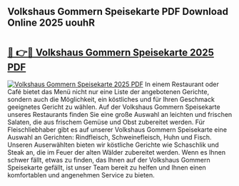 ## Volkshaus Gommern Speisekarte PDF Download Online 2025 uouhR

# <h2><a href="http://gc829m.nevu.top/?p=Volkshaus+Gommern+Speisekarte">🔗 👉🔴 Volkshaus Gommern Speisekarte 2025 PDF</a></h2>

[![Volkshaus Gommern Speisekarte 2025 PDF](https://i.imgur.com/dBaPXMq.png)](http://gc829m.nevu.top/?p=Volkshaus+Gommern+Speisekarte)
In einem Restaurant oder Café bietet das Menü nicht nur eine Liste der angebotenen Gerichte, sondern auch die Möglichkeit, ein köstliches und für Ihren Geschmack geeignetes Gericht zu wählen. Auf der Volkshaus Gommern Speisekarte unseres Restaurants finden Sie eine große Auswahl an leichten und frischen Salaten, die aus frischem Gemüse und Obst zubereitet werden. Für Fleischliebhaber gibt es auf unserer Volkshaus Gommern Speisekarte eine Auswahl an Gerichten: Rindfleisch, Schweinefleisch, Huhn und Fisch. Unseren Auserwählten bieten wir köstliche Gerichte wie Schaschlik und Steak an, die im Feuer der alten Wälder zubereitet werden. Wenn es Ihnen schwer fällt, etwas zu finden, das Ihnen auf der Volkshaus Gommern Speisekarte gefällt, ist unser Team bereit zu helfen und Ihnen einen komfortablen und angenehmen Service zu bieten.
